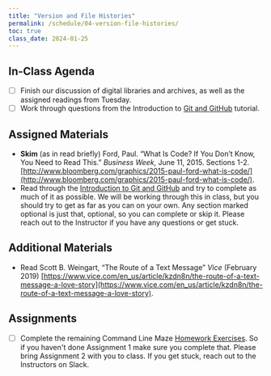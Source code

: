 ```yaml
---
title: "Version and File Histories"
permalink: /schedule/04-version-file-histories/
toc: true
class_date: 2024-01-25
---
```


## In-Class Agenda

- [ ] Finish our discussion of digital libraries and archives, as well as the assigned readings from Tuesday.
- [ ] Work through questions from the Introduction to [Git and GitHub]({{site.baseurl}}/materials/introducing-humanities-computing/03-intro-versioning) tutorial.

## Assigned Materials

- **Skim** (as in read briefly) Ford, Paul. “What Is Code? If You Don’t Know, You Need to Read This.” *Business Week*, June 11, 2015. Sections 1-2. [http://www.bloomberg.com/graphics/2015-paul-ford-what-is-code/](http://www.bloomberg.com/graphics/2015-paul-ford-what-is-code/).
- Read through the [Introduction to Git and GitHub]({{site.baseurl}}/materials/introducing-humanities-computing/03-intro-versioning) and try to complete as much of it as possible. We will be working through this in class, but you should try to get as far as you can on your own. Any section marked optional is just that, optional, so you can complete or skip it. Please reach out to the Instructor if you have any questions or get stuck.

## Additional Materials

- Read Scott B. Weingart, “The Route of a Text Message” *Vice* (February 2019) [https://www.vice.com/en_us/article/kzdn8n/the-route-of-a-text-message-a-love-story](https://www.vice.com/en_us/article/kzdn8n/the-route-of-a-text-message-a-love-story).

## Assignments

- [ ] Complete the remaining Command Line Maze [Homework Exercises]({{site.baseurl}}/materials/introducing-humanities-computing/02-intro-cli-file-formats/#homework-exercises). So if you haven't done Assignment 1 make sure you complete that. Please bring Assignment 2 with you to class. If you get stuck, reach out to the Instructors on Slack.